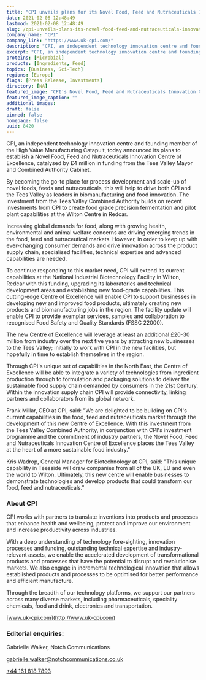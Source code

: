 ```yaml
---
title: "CPI unveils plans for its Novel Food, Feed and Nutraceuticals Innovation Centre of Excellence"
date: 2021-02-08 12:48:49
lastmod: 2021-02-08 12:48:49
slug: /cpi-unveils-plans-its-novel-food-feed-and-nutraceuticals-innovation-centre-excellence
company_name: "CPI"
company_link: "https://www.uk-cpi.com/"
description: "CPI, an independent technology innovation centre and founding member of the High Value Manufacturing Catapult, today announced its plans to establish a Novel Food, Feed and Nutraceuticals Innovation Centre of Excellence, catalysed by £4 million in funding from the Tees Valley Mayor and Combined Authority Cabinet."
excerpt: "CPI, an independent technology innovation centre and founding member of the High Value Manufacturing Catapult, today announced its plans to establish a Novel Food, Feed and Nutraceuticals Innovation Centre of Excellence, catalysed by £4 million in funding from the Tees Valley Mayor and Combined Authority Cabinet."
proteins: [Microbial]
products: [Ingredients, Feed]
topics: [Business, Sci-Tech]
regions: [Europe]
flags: [Press Release, Investments]
directory: [NA]
featured_image: "CPI’s Novel Food, Feed and Nutraceuticals Innovation Centre of Excellence will enhance biomanufacturing in the Tees Valley.jpg"
featured_image_caption: ""
additional_images:
draft: false
pinned: false
homepage: false
uuid: 8420
---
```

CPI, an independent technology innovation centre and founding member of
the High Value Manufacturing Catapult, today announced its plans to
establish a Novel Food, Feed and Nutraceuticals Innovation Centre of
Excellence, catalysed by £4 million in funding from the Tees Valley
Mayor and Combined Authority Cabinet.

By becoming the go-to place for process development and scale-up of
novel foods, feeds and nutraceuticals, this will help to drive both CPI
and the Tees Valley as leaders in biomanufacturing and food innovation.
The investment from the Tees Valley Combined Authority builds on recent
investments from CPI to create food grade precision fermentation and
pilot plant capabilities at the Wilton Centre in Redcar.

Increasing global demands for food, along with growing health,
environmental and animal welfare concerns are driving emerging trends in
the food, feed and nutraceutical markets. However, in order to keep up
with ever-changing consumer demands and drive innovation across the
product supply chain, specialised facilities, technical expertise and
advanced capabilities are needed.

To continue responding to this market need, CPI will extend its current
capabilities at the National Industrial Biotechnology Facility in
Wilton, Redcar with this funding, upgrading its laboratories and
technical development areas and establishing new food-grade
capabilities. This cutting-edge Centre of Excellence will enable CPI to
support businesses in developing new and improved food products,
ultimately creating new products and biomanufacturing jobs in the
region. The facility update will enable CPI to provide exemplar
services, samples and collaboration to recognised Food Safety and
Quality Standards (FSSC 22000).

The new Centre of Excellence will leverage at least an additional £20-30
million from industry over the next five years by attracting new
businesses to the Tees Valley; initially to work with CPI in the new
facilities, but hopefully in time to establish themselves in the region.

Through CPI's unique set of capabilities in the North East, the Centre
of Excellence will be able to integrate a variety of technologies from
ingredient production through to formulation and packaging solutions to
deliver the sustainable food supply chain demanded by consumers in the
21st Century. Within the innovation supply chain CPI will provide
connectivity, linking partners and collaborators from its global
network.

Frank Millar, CEO at CPI, said: "We are delighted to be building on
CPI's current capabilities in the food, feed and nutraceuticals market
through the development of this new Centre of Excellence. With this
investment from the Tees Valley Combined Authority, in conjunction with
CPI's investment programme and the commitment of industry partners, the
Novel Food, Feed and Nutraceuticals Innovation Centre of Excellence
places the Tees Valley at the heart of a more sustainable food
industry."

Kris Wadrop, General Manager for Biotechnology at CPI, said: "This
unique capability in Teesside will draw companies from all of the UK, EU
and even the world to Wilton. Ultimately, this new centre will enable
businesses to demonstrate technologies and develop products that could
transform our food, feed and nutraceuticals."

### About CPI

CPI works with partners to translate inventions into products and
processes that enhance health and wellbeing, protect and improve our
environment and increase productivity across industries.

With a deep understanding of technology fore-sighting, innovation
processes and funding, outstanding technical expertise and
industry-relevant assets, we enable the accelerated development of
transformational products and processes that have the potential to
disrupt and revolutionise markets. We also engage in incremental
technological innovation that allows established products and processes
to be optimised for better performance and efficient manufacture.

Through the breadth of our technology platforms, we support our partners
across many diverse markets, including pharmaceuticals, speciality
chemicals, food and drink, electronics and transportation.

[www.uk-cpi.com](http://www.uk-cpi.com)

### Editorial enquiries:

Gabrielle Walker, Notch Communications

<gabrielle.walker@notchcommunications.co.uk>

[+44 161 818 7893](tel:+441618187893)
